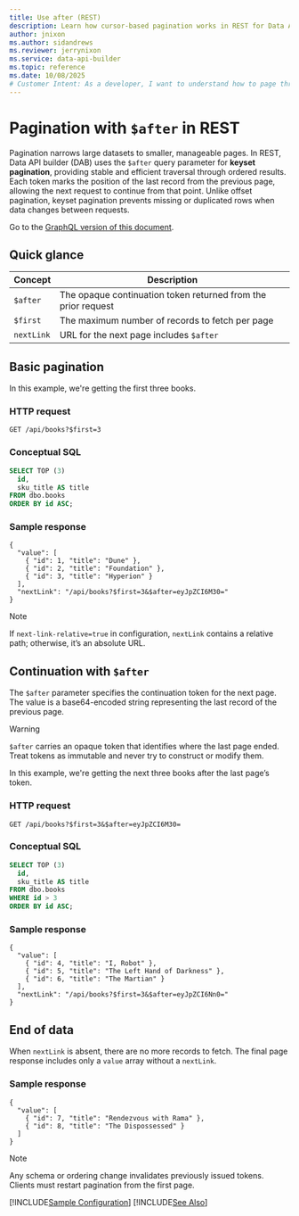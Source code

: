 ```yaml
---
title: Use after (REST)
description: Learn how cursor-based pagination works in REST for Data API builder, how continuation tokens are generated, and how to request subsequent pages safely and efficiently.
author: jnixon
ms.author: sidandrews
ms.reviewer: jerrynixon
ms.service: data-api-builder
ms.topic: reference
ms.date: 10/08/2025
# Customer Intent: As a developer, I want to understand how to page through large REST datasets safely, efficiently, and without duplicates or missing data.
---
```


# Pagination with `$after` in REST

Pagination narrows large datasets to smaller, manageable pages. In REST, Data API builder (DAB) uses the `$after` query parameter for **keyset pagination**, providing stable and efficient traversal through ordered results. Each token marks the position of the last record from the previous page, allowing the next request to continue from that point. Unlike offset pagination, keyset pagination prevents missing or duplicated rows when data changes between requests.

Go to the [GraphQL version of this document](./after-graphql.md).

## Quick glance

| Concept    | Description                                                   |
| ---------- | ------------------------------------------------------------- |
| `$after`   | The opaque continuation token returned from the prior request |
| `$first`   | The maximum number of records to fetch per page               |
| `nextLink` | URL for the next page includes `$after`                       |

## Basic pagination

In this example, we're getting the first three books.

### HTTP request

```http
GET /api/books?$first=3
```

### Conceptual SQL

```sql
SELECT TOP (3)
  id,
  sku_title AS title
FROM dbo.books
ORDER BY id ASC;
```

### Sample response

```jsonc
{
  "value": [
    { "id": 1, "title": "Dune" },
    { "id": 2, "title": "Foundation" },
    { "id": 3, "title": "Hyperion" }
  ],
  "nextLink": "/api/books?$first=3&$after=eyJpZCI6M30="
}
```

> [!NOTE]
> If `next-link-relative=true` in configuration, `nextLink` contains a relative path; otherwise, it’s an absolute URL.

## Continuation with `$after`

The `$after` parameter specifies the continuation token for the next page. The value is a base64-encoded string representing the last record of the previous page.

> [!WARNING]
> `$after` carries an opaque token that identifies where the last page ended. Treat tokens as immutable and never try to construct or modify them.

In this example, we're getting the next three books after the last page’s token.

### HTTP request

```http
GET /api/books?$first=3&$after=eyJpZCI6M30=
```

### Conceptual SQL

```sql
SELECT TOP (3)
  id,
  sku_title AS title
FROM dbo.books
WHERE id > 3
ORDER BY id ASC;
```

### Sample response

```jsonc
{
  "value": [
    { "id": 4, "title": "I, Robot" },
    { "id": 5, "title": "The Left Hand of Darkness" },
    { "id": 6, "title": "The Martian" }
  ],
  "nextLink": "/api/books?$first=3&$after=eyJpZCI6Nn0="
}
```

## End of data

When `nextLink` is absent, there are no more records to fetch.
The final page response includes only a `value` array without a `nextLink`.

### Sample response

```jsonc
{
  "value": [
    { "id": 7, "title": "Rendezvous with Rama" },
    { "id": 8, "title": "The Dispossessed" }
  ]
}
```

> [!NOTE]
> Any schema or ordering change invalidates previously issued tokens. Clients must restart pagination from the first page.

[!INCLUDE[Sample Configuration](./includes/sample-config.md)]
[!INCLUDE[See Also](./includes/see-also.md)]
